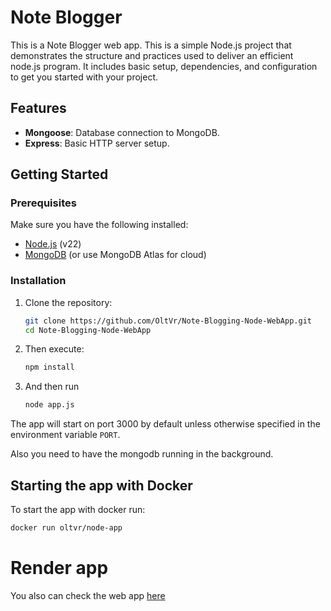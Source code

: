 # Note Blogger

This is a Note Blogger web app. This is a simple Node.js project that demonstrates the structure and practices used to deliver an efficient node.js program. It includes basic setup, dependencies, and configuration to get you started with your project.

## Features

- **Mongoose**: Database connection to MongoDB.
- **Express**: Basic HTTP server setup.

## Getting Started

### Prerequisites

Make sure you have the following installed:

- [Node.js](https://nodejs.org/) (v22)
- [MongoDB](https://www.mongodb.com/try/download/community) (or use MongoDB Atlas for cloud)

### Installation

1. Clone the repository:

   ```bash
   git clone https://github.com/OltVr/Note-Blogging-Node-WebApp.git
   cd Note-Blogging-Node-WebApp
   ```
2. Then execute:
   ```bash
   npm install
   ```
3. And then run
   
   ```bash
   node app.js
   ```
The app will start on port 3000 by default unless otherwise specified in the environment variable `PORT`.

Also you need to have the mongodb running in the background.


## Starting the app with Docker

To start the app with docker run:

```bash
docker run oltvr/node-app
```

# Render app

You also can check the web app [here](https://note-taker-9bw9.onrender.com)

